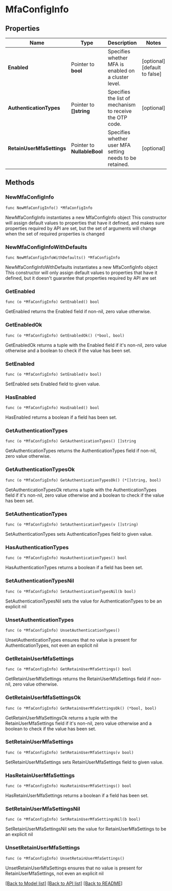 # MfaConfigInfo

## Properties

Name | Type | Description | Notes
------------ | ------------- | ------------- | -------------
**Enabled** | Pointer to **bool** | Specifies whether MFA is enabled on a cluster level. | [optional] [default to false]
**AuthenticationTypes** | Pointer to **[]string** | Specifies the list of mechanism to receive the OTP code. | [optional] 
**RetainUserMfaSettings** | Pointer to **NullableBool** | Specifies whether user MFA setting needs to be retained. | [optional] 

## Methods

### NewMfaConfigInfo

`func NewMfaConfigInfo() *MfaConfigInfo`

NewMfaConfigInfo instantiates a new MfaConfigInfo object
This constructor will assign default values to properties that have it defined,
and makes sure properties required by API are set, but the set of arguments
will change when the set of required properties is changed

### NewMfaConfigInfoWithDefaults

`func NewMfaConfigInfoWithDefaults() *MfaConfigInfo`

NewMfaConfigInfoWithDefaults instantiates a new MfaConfigInfo object
This constructor will only assign default values to properties that have it defined,
but it doesn't guarantee that properties required by API are set

### GetEnabled

`func (o *MfaConfigInfo) GetEnabled() bool`

GetEnabled returns the Enabled field if non-nil, zero value otherwise.

### GetEnabledOk

`func (o *MfaConfigInfo) GetEnabledOk() (*bool, bool)`

GetEnabledOk returns a tuple with the Enabled field if it's non-nil, zero value otherwise
and a boolean to check if the value has been set.

### SetEnabled

`func (o *MfaConfigInfo) SetEnabled(v bool)`

SetEnabled sets Enabled field to given value.

### HasEnabled

`func (o *MfaConfigInfo) HasEnabled() bool`

HasEnabled returns a boolean if a field has been set.

### GetAuthenticationTypes

`func (o *MfaConfigInfo) GetAuthenticationTypes() []string`

GetAuthenticationTypes returns the AuthenticationTypes field if non-nil, zero value otherwise.

### GetAuthenticationTypesOk

`func (o *MfaConfigInfo) GetAuthenticationTypesOk() (*[]string, bool)`

GetAuthenticationTypesOk returns a tuple with the AuthenticationTypes field if it's non-nil, zero value otherwise
and a boolean to check if the value has been set.

### SetAuthenticationTypes

`func (o *MfaConfigInfo) SetAuthenticationTypes(v []string)`

SetAuthenticationTypes sets AuthenticationTypes field to given value.

### HasAuthenticationTypes

`func (o *MfaConfigInfo) HasAuthenticationTypes() bool`

HasAuthenticationTypes returns a boolean if a field has been set.

### SetAuthenticationTypesNil

`func (o *MfaConfigInfo) SetAuthenticationTypesNil(b bool)`

 SetAuthenticationTypesNil sets the value for AuthenticationTypes to be an explicit nil

### UnsetAuthenticationTypes
`func (o *MfaConfigInfo) UnsetAuthenticationTypes()`

UnsetAuthenticationTypes ensures that no value is present for AuthenticationTypes, not even an explicit nil
### GetRetainUserMfaSettings

`func (o *MfaConfigInfo) GetRetainUserMfaSettings() bool`

GetRetainUserMfaSettings returns the RetainUserMfaSettings field if non-nil, zero value otherwise.

### GetRetainUserMfaSettingsOk

`func (o *MfaConfigInfo) GetRetainUserMfaSettingsOk() (*bool, bool)`

GetRetainUserMfaSettingsOk returns a tuple with the RetainUserMfaSettings field if it's non-nil, zero value otherwise
and a boolean to check if the value has been set.

### SetRetainUserMfaSettings

`func (o *MfaConfigInfo) SetRetainUserMfaSettings(v bool)`

SetRetainUserMfaSettings sets RetainUserMfaSettings field to given value.

### HasRetainUserMfaSettings

`func (o *MfaConfigInfo) HasRetainUserMfaSettings() bool`

HasRetainUserMfaSettings returns a boolean if a field has been set.

### SetRetainUserMfaSettingsNil

`func (o *MfaConfigInfo) SetRetainUserMfaSettingsNil(b bool)`

 SetRetainUserMfaSettingsNil sets the value for RetainUserMfaSettings to be an explicit nil

### UnsetRetainUserMfaSettings
`func (o *MfaConfigInfo) UnsetRetainUserMfaSettings()`

UnsetRetainUserMfaSettings ensures that no value is present for RetainUserMfaSettings, not even an explicit nil

[[Back to Model list]](../README.md#documentation-for-models) [[Back to API list]](../README.md#documentation-for-api-endpoints) [[Back to README]](../README.md)


